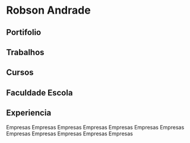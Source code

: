 # Robson Andrade 
## Portifolio
## Trabalhos
## Cursos

## Faculdade Escola
## Experiencia

Empresas Empresas Empresas Empresas Empresas Empresas Empresas Empresas Empresas Empresas Empresas Empresas
